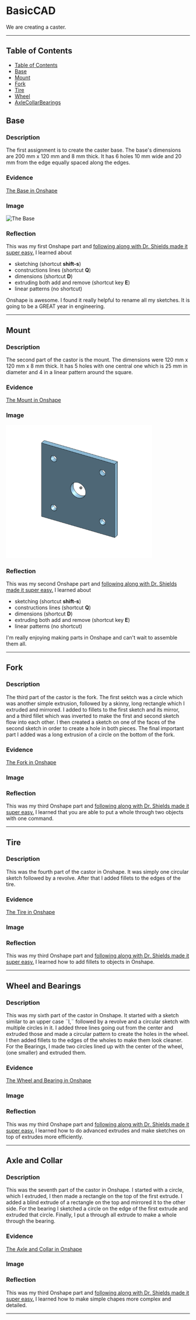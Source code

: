 # BasicCAD

We are creating a caster.

---
## Table of Contents
* [Table of Contents](#Table-of-Contents)
* [Base](#Base)
* [Mount](#Mount)
* [Fork](#Fork)
* [Tire](#Tire)
* [Wheel](#Wheel)
* [AxleCollarBearings](#AxleCollarBearings)

## Base

### Description

The first assignment is to create the caster base.  The base's dimensions are 200 mm x 120 mm and 8 mm thick.  It has 6 holes 10 mm wide and 20 mm from the edge equally spaced along the edges.

### Evidence
[The Base in Onshape](https://cvilleschools.onshape.com/documents/0d70f655203ca304cb3c5b7d/w/f55603f962f6fc74f5548a68/e/41d730c570a8d75fce9f51b6)

### Image

<img src="images/Base.jpg" alt="The Base" width="200">

### Reflection

This was my first Onshape part and [following along with Dr. Shields made it super easy.](https://www.youtube.com/watch?v=93BFUD-HAG8&feature=emb_title&scrlybrkr=5670f0b4)  I learned about 
* sketching (shortcut **shift-s**)
* constructions lines (shortcut **Q**)
* dimensions (shortcut **D**)
* extruding both add and remove (shortcut key **E**)
* linear patterns (no shortcut)

Onshape is awesome.  I found it really helpful to rename all my sketches.  It is going to be a GREAT year in engineering.

---


## Mount

### Description

The second part of the castor is the mount. The dimensions were 120 mm x 120 mm x 8 mm thick. It has 5 holes with one central one which is 25 mm in diameter and 4 in a linear pattern around the square.

### Evidence

[The Mount in Onshape](https://cvilleschools.onshape.com/documents/217a7ff9781d2c7d8857a3dc/w/7908d6c944581b7be06e94df/e/1d646e54add04f95ccd8731b)

### Image

<img src="https://github.com/Cooper-Moreland/Basic-Onshape-CAD/blob/master/Mount.png?raw=true" alt="The Mount" width="400">

### Reflection

This was my second Onshape part and [following along with Dr. Shields made it super easy.](https://youtu.be/BWDk4BZFXDQ)
I learned about 
* sketching (shortcut **shift-s**)
* constructions lines (shortcut **Q**)
* dimensions (shortcut **D**)
* extruding both add and remove (shortcut key **E**)
* linear patterns (no shortcut)

I'm really enjoying making parts in Onshape and can't wait to assemble them all.

---


## Fork

### Description

The third part of the castor is the fork. The first sektch was a circle which was another simple extrusion, followed by a skinny, long rectangle which I extruded and mirrored. I added to fillets to the first sketch and its mirror, and a third fillet which was inverted to make the first and second sketch flow into each other. I then created a sketch on one of the faces of the second sketch in order to create a hole in both pieces. The final important part I added was a long extrusion of a circle on the bottom of the fork.

### Evidence

[The Fork in Onshape](https://cvilleschools.onshape.com/documents/ee5b73467df8cda6a47d9706/w/646eb6b02b88607b6daa6105/e/ee0a951f67a0f03ee1b04740)

### Image

### Reflection

This was my third Onshape part and [following along with Dr. Shields made it super easy.](https://youtu.be/wQlTfOw8rYQ)
I learned that you are able to put a whole through two objects with one command.

---


## Tire

### Description

This was the fourth part of the castor in Onshape. It was simply one circular sketch followed by a revolve. After that I added fillets to the edges of the tire.

### Evidence

[The Tire in Onshape](https://cvilleschools.onshape.com/documents/b3d95225ae7d1c2af7f2c6c4/w/8ef267e34b8927d8cf58ae6a/e/1af325330b6bd66a73bdf88b)

### Image

### Reflection

This was my third Onshape part and [following along with Dr. Shields made it super easy.](https://youtu.be/ReEGioIYSus)
I learned how to add fillets to objects in Onshape.

---


## Wheel and Bearings

### Description

This was my sixth part of the castor in Onshape. It started with a sketch similar to an upper case ¨I,¨ followed by a revolve and a circular sketch with multiple circles in it. I added three lines going out from the center and extruded those and made a circular pattern to create the holes in the wheel. I then added fillets to the edges of the wholes to make them look cleaner. For the Bearings, I made two circles lined up with the center of the wheel, (one smaller) and extruded them.

### Evidence

[The Wheel and Bearing in Onshape](https://cvilleschools.onshape.com/documents/780b7d9aab664ba7790d909f/w/e61805e6a0690e979c411aeb/e/14ad36413683a70d94caa467)

### Image

### Reflection

This was my third Onshape part and [following along with Dr. Shields made it super easy.](https://youtu.be/RKeALFyqSGw)
I learned how to do advanced extrudes and make sketches on top of extrudes more efficiently.

---


## Axle and Collar

### Description

This was the seventh part of the castor in Onshape. I started with a circle, which I extruded, I then made a rectangle on the top of the first extrude. I added a blind extrude of a rectangle on the top and mirrored it to the other side. For the bearing I sketched a circle on the edge of the first extrude and extruded that circle. Finally, I put a through all extrude to make a whole through the bearing.

### Evidence

[The Axle and Collar in Onshape](https://cvilleschools.onshape.com/documents/a2d782935e7ca577f4091880/w/18bf58818b6de9714ab40a36/e/d54bb68ddfe733a3d6cfbf7d)

### Image

### Reflection

This was my third Onshape part and [following along with Dr. Shields made it super easy.](https://youtu.be/RKeALFyqSGw)
I learned how to make simple chapes more complex and detailed.

---

